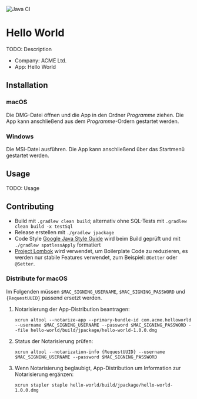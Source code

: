 ![Java CI](https://github.com/falkoschumann/hello-world-java/workflows/Java%20CI/badge.svg)

# Hello World

TODO: Description

- Company: ACME Ltd.
- App: Hello World

## Installation

### macOS

Die DMG-Datei öffnen und die App in den Ordner _Programme_ ziehen. Die App kann
anschließend aus dem _Programme_-Ordern gestartet werden.

### Windows

Die MSI-Datei ausführen. Die App kann anschließend über das Startmenü gestartet
werden.

## Usage

TODO: Usage

## Contributing

- Build mit `.gradlew clean build`; alternativ ohne SQL-Tests mit
  `.gradlew clean build -x testSql`
- Release erstellen mit `./gradlew jpackage`
- Code Style [Google Java Style Guide][1] wird beim Build geprüft und
  mit `./gradlew spotlessApply` formatiert
- [Project Lombok][2] wird verwendet, um Boilerplate Code zu reduzieren, es
  werden nur stabile Features verwendet, zum Beispiel: `@Getter` oder `@Setter`.

### Distribute for macOS

Im Folgenden müssen `$MAC_SIGNING_USERNAME`, `$MAC_SIGNING_PASSWORD`
und `{RequestUUID}` passend ersetzt werden.

1. Notarisierung der App-Distribution beantragen:

   `xcrun altool --notarize-app --primary-bundle-id com.acme.helloworld --username $MAC_SIGNING_USERNAME --password $MAC_SIGNING_PASSWORD --file hello-world/build/jpackage/hello-world-1.0.0.dmg`

2. Status der Notarisierung prüfen:

   `xcrun altool --notarization-info {RequestUUID} --username $MAC_SIGNING_USERNAME --password $MAC_SIGNING_PASSWORD`

3. Wenn Notarisierung beglaubigt, App-Distribution um Information zur
   Notarisierung ergänzen:

   `xcrun stapler staple hello-world/build/jpackage/hello-world-1.0.0.dmg`

[1]: https://google.github.io/styleguide/javaguide.html

[2]: https://projectlombok.org
